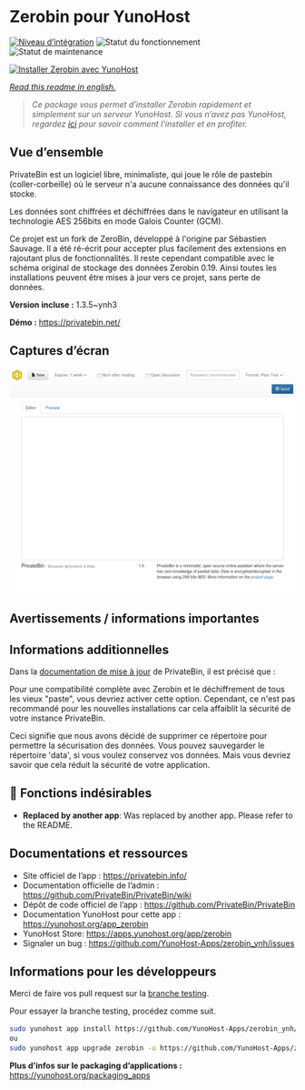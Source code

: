 <!--
N.B.: This README was automatically generated by https://github.com/YunoHost/apps/tree/master/tools/README-generator
It shall NOT be edited by hand.
-->

# Zerobin pour YunoHost

[![Niveau d’intégration](https://dash.yunohost.org/integration/zerobin.svg)](https://dash.yunohost.org/appci/app/zerobin) ![Statut du fonctionnement](https://ci-apps.yunohost.org/ci/badges/zerobin.status.svg) ![Statut de maintenance](https://ci-apps.yunohost.org/ci/badges/zerobin.maintain.svg)

[![Installer Zerobin avec YunoHost](https://install-app.yunohost.org/install-with-yunohost.svg)](https://install-app.yunohost.org/?app=zerobin)

*[Read this readme in english.](./README.md)*

> *Ce package vous permet d’installer Zerobin rapidement et simplement sur un serveur YunoHost.
Si vous n’avez pas YunoHost, regardez [ici](https://yunohost.org/#/install) pour savoir comment l’installer et en profiter.*

## Vue d’ensemble

PrivateBin est un logiciel libre, minimaliste, qui joue le rôle de pastebin (coller-corbeille) où le serveur n'a aucune connaissance des données qu'il stocke.

Les données sont chiffrées et déchiffrées dans le navigateur en utilisant la technologie AES 256bits en mode Galois Counter (GCM).

Ce projet est un fork de ZeroBin, développé à l'origine par Sébastien Sauvage. Il a été ré-écrit pour accepter plus facilement des extensions en rajoutant plus de fonctionnalités. 
Il reste cependant compatible avec le schéma original de stockage des données Zerobin 0.19. Ainsi toutes les installations peuvent être mises à jour vers ce projet, sans perte de données.


**Version incluse :** 1.3.5~ynh3

**Démo :** https://privatebin.net/

## Captures d’écran

![Capture d’écran de Zerobin](./doc/screenshots/screenshot.png)

## Avertissements / informations importantes

## Informations additionnelles

Dans la [documentation de mise à jour](https://github.com/PrivateBin/PrivateBin/wiki/Configuration#zerobincompatibility) de PrivateBin, il est précisé que :

Pour une compatibilité complète avec Zerobin et le déchiffrement de tous les vieux "paste", vous devriez activer cette option. Cependant, ce n'est pas recommandé pour les nouvelles installations car cela affaiblit la sécurité de votre instance PrivateBin.

Ceci signifie que nous avons décidé de supprimer ce répertoire pour permettre la sécurisation des données. Vous pouvez sauvegarder le répertoire 'data', si vous voulez conservez vos données. Mais vous devriez savoir que cela réduit la sécurité de votre application.

## :red_circle: Fonctions indésirables

- **Replaced by another app**: Was replaced by another app. Please refer to the README.

## Documentations et ressources

* Site officiel de l’app : <https://privatebin.info/>
* Documentation officielle de l’admin : <https://github.com/PrivateBin/PrivateBin/wiki>
* Dépôt de code officiel de l’app : <https://github.com/PrivateBin/PrivateBin>
* Documentation YunoHost pour cette app : <https://yunohost.org/app_zerobin>
* YunoHost Store: <https://apps.yunohost.org/app/zerobin>
* Signaler un bug : <https://github.com/YunoHost-Apps/zerobin_ynh/issues>

## Informations pour les développeurs

Merci de faire vos pull request sur la [branche testing](https://github.com/YunoHost-Apps/zerobin_ynh/tree/testing).

Pour essayer la branche testing, procédez comme suit.

``` bash
sudo yunohost app install https://github.com/YunoHost-Apps/zerobin_ynh/tree/testing --debug
ou
sudo yunohost app upgrade zerobin -u https://github.com/YunoHost-Apps/zerobin_ynh/tree/testing --debug
```

**Plus d’infos sur le packaging d’applications :** <https://yunohost.org/packaging_apps>